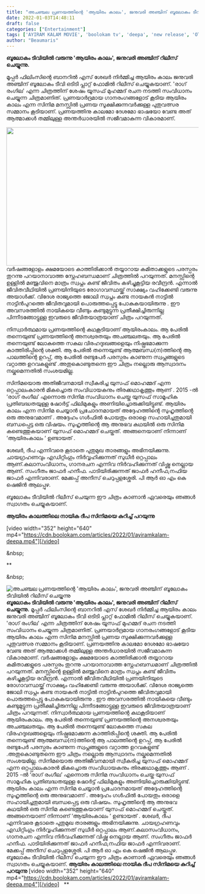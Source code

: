 ```yaml
---
title: "അചഞ്ചല പ്രണയത്തിന്റെ 'ആയിരം കാലം', ജനുവരി അഞ്ചിന് ബൂലോകം ടീവിയിൽ റിലീസ് ചെയ്യുന്നു"
date: 2022-01-03T14:48:11
draft: false
categories: ["Entertainment"]
tags: ['AYIRAM KALAM MOVIE', 'boolokam tv', 'deepa', 'new release', 'OTT', 'release']
author: "Beaumaris"
---
```


<strong>ബൂലോകം ടിവിയിൽ വരുന്നു 'ആയിരം കാലം', ജനുവരി അഞ്ചിന് റിലീസ് ചെയ്യുന്നു.</strong>

മൂപ്പർ ഫിലിംസിന്റെ ബാനറിൽ എസ് ശേഖർ നിർമ്മിച്ച ആയിരം കാലം ജനുവരി അഞ്ചിന് ബൂലോകം ടീവി ഒടിടി പ്ലാറ്റ് ഫോമിൽ റിലീസ് ചെയ്യുകയാണ്. 'രാഗ് രംഗില' എന്ന ചിത്രത്തിന് ശേഷം യൂസഫ് മുഹമ്മദ് രചന നടത്തി സംവിധാനം ചെയ്യുന്ന ചിത്രമാണിത്. പ്രണയാർദ്രമായ ഗാനരംഗങ്ങളോട് കൂടിയ ആയിരം കാലം എന്ന സിനിമ മനസ്സിൽ പ്രണയ സൂക്ഷിക്കുന്നവർക്കുള്ള പുതുവത്സര സമ്മാനം കൂടിയാണ്. പ്രണയത്തിനു കാലമോ ദേശമോ ഭാഷയോ വേണ്ട അത് ആത്മാക്കൾ തമ്മിലുള്ള അന്തർധാരയിൽ സജീവമാകുന്ന വികാരമാണ്.

<img class="wp-image-324679 alignleft" src="https://cdn.boolokam.com/articles/2022/01/ayiramkalamm.jpg" alt="" width="546" height="362" />വർഷങ്ങളോളം ക്ഷമയോടെ കാത്തിരിക്കാൻ തയ്യാറായ കമിതാക്കളുടെ പരസ്പരം തുറന്നു പറയാനാവാത്ത സ്നേഹബന്ധമാണ് ചിത്രത്തിൽ പറയുന്നത്. മനസ്സിന്റെ ഉള്ളിൽ മഞ്ജുവിനെ മാത്രം സ്വപ്നം കണ്ട് ജീവിതം കഴിച്ചുകൂട്ടിയ രവീന്ദ്രൻ. എന്നാൽ ജീവിതവീഥിയിൽ പ്രണയിനിയുടെ രോഗാവസ്ഥയ്ക്ക് സാക്ഷ്യം വഹിക്കേണ്ടി വരുന്നു അയാൾക്ക്. വിദേശ രാജ്യത്തെ ജോലി സ്വപ്നം കണ്ട നായകൻ നാട്ടിൽ നാട്ടിൻപുറത്തെ ജീവിതവുമായി പൊരുത്തപ്പെട്ടു പോകുകയായിരുന്നു . ഈ അവസരത്തിൽ നായികയെ വീണ്ടും കണ്ടുമുട്ടുന്ന പ്രതീക്ഷിച്ചിരുന്നില്ല പിന്നീടങ്ങോട്ടുള്ള ഇവരുടെ ജീവിതയാത്രയാണ് ചിത്രം പറയുന്നത്.

നിസ്വാർത്ഥമായ പ്രണയത്തിന്റെ കഥകൂടിയാണ് ആയിരംകാലം. ആ പേരിൽ തന്നെയുണ്ട് പ്രണയത്തിന്റെ അനശ്വരതയും അചഞ്ചലതയും. ആ പേരിൽ തന്നെയുണ്ട് ലോകത്തെ സകല വിരഹദുഃഖങ്ങളെയും നിഷ്പ്രഭമാക്കുന്ന കാത്തിരിപ്പിന്റെ ശക്തി. ആ പേരിൽ തന്നെയുണ്ട് ആത്മബന്ധ(ന)ത്തിന്റെ ആ പാലത്തിന്റെ ഉറപ്പ്, ആ പേരിൽ രണ്ടുപേർ പരസ്പരം കാണുന്ന സ്വപ്നങ്ങളുടെ വറ്റാത്ത ഉറവകളുണ്ട്‌ .അതുകൊണ്ടുതന്നെ ഈ ചിത്രം നല്ലൊരു ആസ്വാദനം നല്കുമെന്നതിൽ സംശയമില്ല.

സിനിമയൊരു അതിജീവനമായി സ്വീകരിച്ച യുസഫ് മൊഹമ്മദ് എന്ന ഒറ്റപ്പാലംകാരൻ മികച്ചൊരു സംവിധായകനും തിരക്കഥാകൃത്തും ആണ് . 2015 -ൽ ‘രാഗ് രംഗീല’ എന്നൊരു സിനിമ സംവിധാനം ചെയ്ത യുസഫ് സാമൂഹിക പ്രതിബദ്ധതയുള്ള ഷോർട്ട് ഫിലിമുകളും അണിയിച്ചൊരുക്കിയിട്ടുണ്ട്. ആയിരം കാലം എന്ന സിനിമ ചെയ്യാൻ പ്രചോദനമായത് അദ്ദേഹത്തിന്റെ സുഹൃത്തിന്റെ ഒരു അനുഭവമാണ് . അദ്ദേഹം ഗൾഫിൽ പോയതും ഒരാളെ സഹായിച്ചതുമായി ബന്ധപ്പെട്ട ഒരു വിഷയം. സുഹൃത്തിന്റെ ആ അനുഭവ കഥയിൽ ഒരു സിനിമ കണ്ടെത്തുകയാണ് യുസഫ് മൊഹമ്മദ് ചെയ്തത്. അങ്ങനെയാണ് നിന്നാണ് ‘ആയിരംകാലം ‘ ഉണ്ടായത് .

ശേഖർ, ദീപ എന്നിവരെ കൂടാതെ പുതുമുഖ താരങ്ങളും അഭിനയിക്കുന്നു. ചായഗ്രഹണവും എഡിറ്റിംഗും നിർവ്വഹിക്കുന്നത് സുധീർ ഒറ്റപ്പാലം ആണ്.കലാസംവിധാനം, ഗാനരചന എന്നിവ നിർവഹിക്കുന്നത് വിഷ്ണു നെല്ലായ ആണ്. സംഗീതം ജാഫർ ഹനീഫ. പാടിയിരിക്കുന്നത് ജാഫർ ഹനീഫ,നഫിയ ജാഫർ എന്നിവരാണ്. മേക്കപ്പ് അനീസ് ചെറുപ്പളശ്ശേരി. പി ആർ ഓ എം കെ ഷെജിൻ ആലപ്പുഴ.

ബൂലോകം ടീവിയിൽ റിലീസ് ചെയുന്ന ഈ ചിത്രം കാണാൻ ഏവരെയും ഞങ്ങൾ സ്വാഗതം ചെയ്യുകയാണ്.

<strong>ആയിരം കാലത്തിലെ നായിക ദീപ സിനിമയെ കുറിച്ച് പറയുന്നു</strong>

[video width="352" height="640" mp4="https://cdn.boolokam.com/articles/2022/01/ayiramkalam-deepa.mp4"][/video]

&amp;nbsp;

**

&amp;nbsp;


![അചഞ്ചല പ്രണയത്തിന്റെ 'ആയിരം കാലം', ജനുവരി അഞ്ചിന് ബൂലോകം ടീവിയിൽ റിലീസ് ചെയ്യുന്നു](https://cdn.boolokam.com/articles/2022/01/ayiramkalamm.jpg)**ബൂലോകം ടിവിയിൽ വരുന്നു 'ആയിരം കാലം', ജനുവരി അഞ്ചിന് റിലീസ് ചെയ്യുന്നു.** മൂപ്പർ ഫിലിംസിന്റെ ബാനറിൽ എസ് ശേഖർ നിർമ്മിച്ച ആയിരം കാലം ജനുവരി അഞ്ചിന് ബൂലോകം ടീവി ഒടിടി പ്ലാറ്റ് ഫോമിൽ റിലീസ് ചെയ്യുകയാണ്. 'രാഗ് രംഗില' എന്ന ചിത്രത്തിന് ശേഷം യൂസഫ് മുഹമ്മദ് രചന നടത്തി സംവിധാനം ചെയ്യുന്ന ചിത്രമാണിത്. പ്രണയാർദ്രമായ ഗാനരംഗങ്ങളോട് കൂടിയ ആയിരം കാലം എന്ന സിനിമ മനസ്സിൽ പ്രണയ സൂക്ഷിക്കുന്നവർക്കുള്ള പുതുവത്സര സമ്മാനം കൂടിയാണ്. പ്രണയത്തിനു കാലമോ ദേശമോ ഭാഷയോ വേണ്ട അത് ആത്മാക്കൾ തമ്മിലുള്ള അന്തർധാരയിൽ സജീവമാകുന്ന വികാരമാണ്. വർഷങ്ങളോളം ക്ഷമയോടെ കാത്തിരിക്കാൻ തയ്യാറായ കമിതാക്കളുടെ പരസ്പരം തുറന്നു പറയാനാവാത്ത സ്നേഹബന്ധമാണ് ചിത്രത്തിൽ പറയുന്നത്. മനസ്സിന്റെ ഉള്ളിൽ മഞ്ജുവിനെ മാത്രം സ്വപ്നം കണ്ട് ജീവിതം കഴിച്ചുകൂട്ടിയ രവീന്ദ്രൻ. എന്നാൽ ജീവിതവീഥിയിൽ പ്രണയിനിയുടെ രോഗാവസ്ഥയ്ക്ക് സാക്ഷ്യം വഹിക്കേണ്ടി വരുന്നു അയാൾക്ക്. വിദേശ രാജ്യത്തെ ജോലി സ്വപ്നം കണ്ട നായകൻ നാട്ടിൽ നാട്ടിൻപുറത്തെ ജീവിതവുമായി പൊരുത്തപ്പെട്ടു പോകുകയായിരുന്നു . ഈ അവസരത്തിൽ നായികയെ വീണ്ടും കണ്ടുമുട്ടുന്ന പ്രതീക്ഷിച്ചിരുന്നില്ല പിന്നീടങ്ങോട്ടുള്ള ഇവരുടെ ജീവിതയാത്രയാണ് ചിത്രം പറയുന്നത്. നിസ്വാർത്ഥമായ പ്രണയത്തിന്റെ കഥകൂടിയാണ് ആയിരംകാലം. ആ പേരിൽ തന്നെയുണ്ട് പ്രണയത്തിന്റെ അനശ്വരതയും അചഞ്ചലതയും. ആ പേരിൽ തന്നെയുണ്ട് ലോകത്തെ സകല വിരഹദുഃഖങ്ങളെയും നിഷ്പ്രഭമാക്കുന്ന കാത്തിരിപ്പിന്റെ ശക്തി. ആ പേരിൽ തന്നെയുണ്ട് ആത്മബന്ധ(ന)ത്തിന്റെ ആ പാലത്തിന്റെ ഉറപ്പ്, ആ പേരിൽ രണ്ടുപേർ പരസ്പരം കാണുന്ന സ്വപ്നങ്ങളുടെ വറ്റാത്ത ഉറവകളുണ്ട്‌ .അതുകൊണ്ടുതന്നെ ഈ ചിത്രം നല്ലൊരു ആസ്വാദനം നല്കുമെന്നതിൽ സംശയമില്ല. സിനിമയൊരു അതിജീവനമായി സ്വീകരിച്ച യുസഫ് മൊഹമ്മദ് എന്ന ഒറ്റപ്പാലംകാരൻ മികച്ചൊരു സംവിധായകനും തിരക്കഥാകൃത്തും ആണ് . 2015 -ൽ ‘രാഗ് രംഗീല’ എന്നൊരു സിനിമ സംവിധാനം ചെയ്ത യുസഫ് സാമൂഹിക പ്രതിബദ്ധതയുള്ള ഷോർട്ട് ഫിലിമുകളും അണിയിച്ചൊരുക്കിയിട്ടുണ്ട്. ആയിരം കാലം എന്ന സിനിമ ചെയ്യാൻ പ്രചോദനമായത് അദ്ദേഹത്തിന്റെ സുഹൃത്തിന്റെ ഒരു അനുഭവമാണ് . അദ്ദേഹം ഗൾഫിൽ പോയതും ഒരാളെ സഹായിച്ചതുമായി ബന്ധപ്പെട്ട ഒരു വിഷയം. സുഹൃത്തിന്റെ ആ അനുഭവ കഥയിൽ ഒരു സിനിമ കണ്ടെത്തുകയാണ് യുസഫ് മൊഹമ്മദ് ചെയ്തത്. അങ്ങനെയാണ് നിന്നാണ് ‘ആയിരംകാലം ‘ ഉണ്ടായത് . ശേഖർ, ദീപ എന്നിവരെ കൂടാതെ പുതുമുഖ താരങ്ങളും അഭിനയിക്കുന്നു. ചായഗ്രഹണവും എഡിറ്റിംഗും നിർവ്വഹിക്കുന്നത് സുധീർ ഒറ്റപ്പാലം ആണ്.കലാസംവിധാനം, ഗാനരചന എന്നിവ നിർവഹിക്കുന്നത് വിഷ്ണു നെല്ലായ ആണ്. സംഗീതം ജാഫർ ഹനീഫ. പാടിയിരിക്കുന്നത് ജാഫർ ഹനീഫ,നഫിയ ജാഫർ എന്നിവരാണ്. മേക്കപ്പ് അനീസ് ചെറുപ്പളശ്ശേരി. പി ആർ ഓ എം കെ ഷെജിൻ ആലപ്പുഴ. ബൂലോകം ടീവിയിൽ റിലീസ് ചെയുന്ന ഈ ചിത്രം കാണാൻ ഏവരെയും ഞങ്ങൾ സ്വാഗതം ചെയ്യുകയാണ്. **ആയിരം കാലത്തിലെ നായിക ദീപ സിനിമയെ കുറിച്ച് പറയുന്നു** [video width="352" height="640" mp4="https://cdn.boolokam.com/articles/2022/01/ayiramkalam-deepa.mp4"][/video] &nbsp; ** &nbsp;
